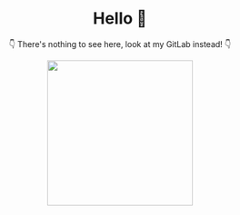 <h1 align="center">Hello 👋</h1>
<p align="center">👇 There's nothing to see here, look at my GitLab instead! 👇</p>
<p align="center">
    <img src="https://img.shields.io/badge/GitLab-white?style=for-the-badge&logo=gitlab" width="256"/>
</p>